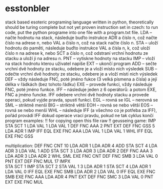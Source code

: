 # esstonbler
stack based esoteric programing language written in python, theoretically should be turing complete but not yet proven
instruction set in czech:
to run code, put the python programe into one file with a program.txt file.
LDA – načte hodnotu na stack, následuje buďto instrukce ADR a číslo n, což načte číslo na adrese n, nebo VAL a číslo n, což na stack načte číslo n.
STA – uloží hodnotu do paměti, následuje buďto instrukce VAL a čísla n, k, což uloží číslo n na adrese k, nebo SCT a číslo n, což odstraní vrchní hodnotu ze stacku a uloží ji na adresu n.
PNT – vytiskne hodnoty na stacku
IMP – vloží na stack hodnotu kterou uživatel napíše
EXT – ukončí program
ADD – sečte vrchní dvě hodnoty ze stacku, odebere je a vloží místo nich výsledek
SUB – odečte vrchní dvě hodnoty ze stacku, odebere je a vloží místi nich  výsledek
DEF – vždy následuje FNC, poté jméno fukce (3 velká písmena a čísla) a její délka v řádkách (bez tohoto řádku)
EXE – provede funkci, vždy následuje FNC, poté jméno funkce.
IFF – následuje jeden z 6 operátorů: a potom EXE, FNC a jméno funcke. IFF odebere vrchní dvě hodnoty stacku a provede operaci, pokud vyjde pravda, spustí funkci.
	EGL – rovná se
	IGL – nerovná se
	SML – striktně menší
	BIG – striktně větší
	EOH – rovná se nebo větší
	EOS – rovná se nebo menší
WHL – následuje IFF (a všechno co je potřeba za IFF), pořád provádí IFF dokud operace vrací pravdu, pokud ne tak cyklus končí
program examples: !! for copying open this file raw !!
geusseing game:
IMP
STA SCT 1
LDA VAL 1
LDA VAL 1
DEF FNC AAA 2
    PNT
    EXT
DEF FNC GSS 5
    LDA ADR 1
    IMP
    IFF EQL EXE FNC AAA
    LDA VAL 1
    LDA VAL 1
WHL IFF EQL EXE FNC GSS

multiplication:
DEF FNC CNT 10 
    LDA ADR 1
    LDA ADR 4
    ADD
    STA SCT 4
    LDA ADR 3
    LDA VAL 1
    ADD
    STA SCT 3
    LDA ADR 3
    LDA ADR 2
DEF FNC AAA 3
    LDA ADR 3
    LDA ADR 2
    WHL SML EXE FNC CNT
DEF FNC SMB 3
    LDA VAL 0
    PNT
    EXT
DEF FNC MUL 17
    IMPX	
    STA SCT 1
    IMP
    STA SCT 2
    STA VAL 1 3
    LDA ADR 1
    STA SCT 4
    LDA ADR 1
    LDA VAL 0
    IFF EQL EXE FNC SMB
    LDA ADR 2
    LDA VAL 0
    IFF EQL EXE FNC SMB
    EXE FNC AAA
    LDA ADR 4
    PNT
    EXT
DEF FNC SMC 3
    LDA VAL 0
    PNT
    EXT
EXE FNC MUL
